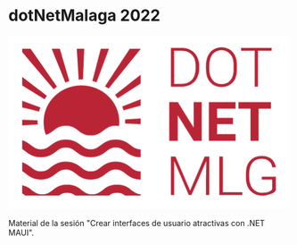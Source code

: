 # dotNetMalaga 2022

![dotNetMálaga 2022](images/dotNetMalaga2022.png)

Material de la sesión "Crear interfaces de usuario atractivas con .NET MAUI".
